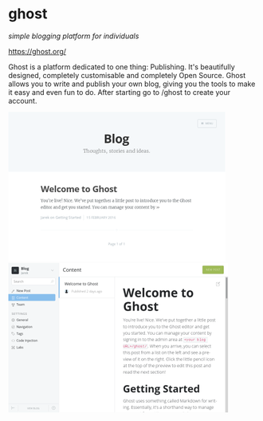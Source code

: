 # ghost
_simple blogging platform for individuals_

https://ghost.org/

Ghost is a platform dedicated to one thing: Publishing.
It's beautifully designed, completely customisable and completely Open Source.
Ghost allows you to write and publish your own blog, giving you the tools to make it easy and even fun to do.
After starting go to /ghost to create your account.

[![](screenshots/0_ghost_index_small.png)](screenshots/0_ghost_index.png) [![](screenshots/1_ghost_admin_small.png)](screenshots/1_ghost_admin.png)
